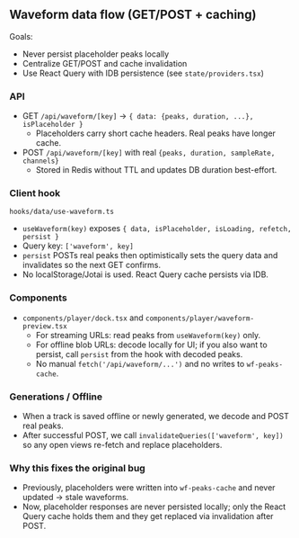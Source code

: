 ## Waveform data flow (GET/POST + caching)

Goals:
- Never persist placeholder peaks locally
- Centralize GET/POST and cache invalidation
- Use React Query with IDB persistence (see `state/providers.tsx`)

### API
- GET `/api/waveform/[key]` → `{ data: {peaks, duration, ...}, isPlaceholder }`
  - Placeholders carry short cache headers. Real peaks have longer cache.
- POST `/api/waveform/[key]` with real `{peaks, duration, sampleRate, channels}`
  - Stored in Redis without TTL and updates DB duration best-effort.

### Client hook
`hooks/data/use-waveform.ts`
- `useWaveform(key)` exposes `{ data, isPlaceholder, isLoading, refetch, persist }`
- Query key: `['waveform', key]`
- `persist` POSTs real peaks then optimistically sets the query data and invalidates so the next GET confirms.
- No localStorage/Jotai is used. React Query cache persists via IDB.

### Components
- `components/player/dock.tsx` and `components/player/waveform-preview.tsx`
  - For streaming URLs: read peaks from `useWaveform(key)` only.
  - For offline blob URLs: decode locally for UI; if you also want to persist, call `persist` from the hook with decoded peaks.
  - No manual `fetch('/api/waveform/...')` and no writes to `wf-peaks-cache`.

### Generations / Offline
- When a track is saved offline or newly generated, we decode and POST real peaks.
- After successful POST, we call `invalidateQueries(['waveform', key])` so any open views re-fetch and replace placeholders.

### Why this fixes the original bug
- Previously, placeholders were written into `wf-peaks-cache` and never updated → stale waveforms.
- Now, placeholder responses are never persisted locally; only the React Query cache holds them and they get replaced via invalidation after POST.


